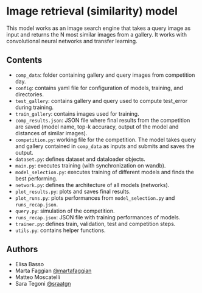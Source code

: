 # Image retrieval (similarity) model

This model works as an image search engine that takes a query image as input and returns the N most similar images from a gallery. It works with convolutional neural networks and transfer learning.



## Contents
- `comp_data`: folder containing gallery and query images from competition day.
- `config`: contains yaml file for configuration of models, training, and directories.
- `test_gallery`: contains gallery and query used to compute test_error during training.
- `train_gallery`: contains images used for training.
- `comp_results.json`: JSON file where final results from the competition are saved (model name, top-k accuracy, output of the model and distances of similar images).
- `competition.py`: working file for the competition. The model takes query and gallery contained in `comp_data` as inputs and submits and saves the output.
- `dataset.py`: defines dataset and dataloader objects.
- `main.py`: executes training (with synchronization on wandb).
- `model_selection.py`: executes training of different models and finds the best performing.
- `network.py`: defines the architecture of all models (networks).
- `plot_results.py`: plots and saves final results.
- `plot_runs.py`: plots performances from `model_selection.py` and `runs_recap.json`.
- `query.py`: simulation of the competition.
- `runs_recap.json`: JSON file with training performances of models.
- `trainer.py`: defines train, validation, test and competition steps.
- `utils.py`: contains helper functions.

## Authors

- Elisa Basso
- Marta Faggian [@martafaggian](https://github.com/martafaggian)
- Matteo Moscatelli
- Sara Tegoni [@sraatgn](https://github.com/sraatgn)

